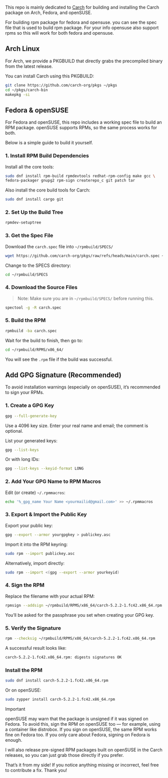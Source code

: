 This repo is mainly dedicated to [Carch](https://github.com/harilvfs/carch) for building and installing the Carch package on Arch, Fedora, and openSUSE.

For building rpm package for fedora and opensuse. you can see the spec file that is used to build rpm package. For your info opensuse also support rpms so this will work for both fedora and opensuse.

## Arch Linux

For Arch, we provide a PKGBUILD that directly grabs the precompiled binary from the latest release.

You can install Carch using this PKGBUILD:

```sh
git clone https://github.com/carch-org/pkgs ~/pkgs
cd ~/pkgs/carch-bin
makepkg -si
```

## Fedora & openSUSE

For Fedora and openSUSE, this repo includes a working spec file to build an RPM package.
openSUSE supports RPMs, so the same process works for both.

Below is a simple guide to build it yourself.

### 1. Install RPM Build Dependencies

Install all the core tools:

```sh
sudo dnf install rpm-build rpmdevtools redhat-rpm-config make gcc \
fedora-packager gnupg2 rpm-sign createrepo_c git patch tar
```

Also install the core build tools for Carch:

```sh
sudo dnf install cargo git
```

### 2. Set Up the Build Tree

```sh
rpmdev-setuptree
```

### 3. Get the Spec File

Download the `carch.spec` file into `~/rpmbuild/SPECS/`

```sh
wget https://github.com/carch-org/pkgs/raw/refs/heads/main/carch.spec ~/rpmbuild/SPECS/
```

Change to the SPECS directory:

```sh
cd ~/rpmbuild/SPECS
```

### 4. Download the Source Files

> Note: Make sure you are in `~/rpmbuild/SPECS/` before running this.

```sh
spectool -g -R carch.spec
```

### 5. Build the RPM

```sh
rpmbuild -ba carch.spec
```

Wait for the build to finish, then go to:

```sh
cd ~/rpmbuild/RPMS/x86_64/
```

You will see the `.rpm` file if the build was successful.

## Add GPG Signature (Recommended)

To avoid installation warnings (especially on openSUSE), it’s recommended to sign your RPMs.

### 1. Create a GPG Key

```sh
gpg --full-generate-key
```

Use a 4096 key size.
Enter your real name and email; the comment is optional.

List your generated keys:

```sh
gpg --list-keys
```

Or with long IDs:

```sh
gpg --list-keys --keyid-format LONG
```

### 2. Add Your GPG Name to RPM Macros

Edit (or create) `~/.rpmmacros`:

```sh
echo '%_gpg_name Your Name <yourmailid@gmail.com>' >> ~/.rpmmacros
```

### 3. Export & Import the Public Key

Export your public key:

```sh
gpg --export --armor yourgpgkey > publickey.asc
```

Import it into the RPM keyring:

```sh
sudo rpm --import publickey.asc
```

Alternatively, import directly:

```sh
sudo rpm --import <(gpg --export --armor yourkeyid)
```

### 4. Sign the RPM

Replace the filename with your actual RPM:

```sh
rpmsign --addsign ~/rpmbuild/RPMS/x86_64/carch-5.2.2-1.fc42.x86_64.rpm
```

You’ll be asked for the passphrase you set when creating your GPG key.

### 5. Verify the Signature

```sh
rpm --checksig ~/rpmbuild/RPMS/x86_64/carch-5.2.2-1.fc42.x86_64.rpm
```

A successful result looks like: 

```sh
carch-5.2.2-1.fc42.x86_64.rpm: digests signatures OK
```

### Install the RPM

```sh
sudo dnf install carch-5.2.2-1.fc42.x86_64.rpm
```

Or on openSUSE:

```sh
sudo zypper install carch-5.2.2-1.fc42.x86_64.rpm
```

> [!IMPORTANT]
> openSUSE may warn that the package is unsigned if it was signed on Fedora.
> To avoid this, sign the RPM on openSUSE too — for example, using a container like distrobox.
> If you sign on openSUSE, the same RPM works fine on Fedora too.
> If you only care about Fedora, signing on Fedora is enough.

I will also release pre-signed RPM packages built on openSUSE in the Carch releases, so you can just grab those directly if you prefer.

That’s it from my side!
If you notice anything missing or incorrect, feel free to contribute a fix.
Thank you!

